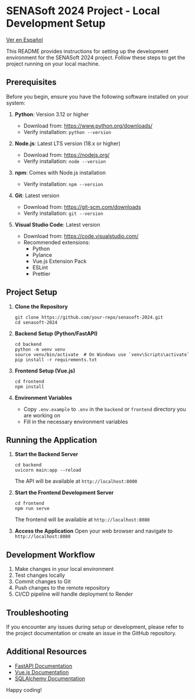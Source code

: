 # SENASoft 2024 Project - Local Development Setup
[Ver en Español](./README_SP.md)

This README provides instructions for setting up the development environment for the SENASoft 2024 project. Follow these steps to get the project running on your local machine.

## Prerequisites

Before you begin, ensure you have the following software installed on your system:

1. **Python**: Version 3.12 or higher
   - Download from: https://www.python.org/downloads/
   - Verify installation: `python --version`

2. **Node.js**: Latest LTS version (18.x or higher)
   - Download from: https://nodejs.org/
   - Verify installation: `node --version`

3. **npm**: Comes with Node.js installation
   - Verify installation: `npm --version`

4. **Git**: Latest version
   - Download from: https://git-scm.com/downloads
   - Verify installation: `git --version`

5. **Visual Studio Code**: Latest version
   - Download from: https://code.visualstudio.com/
   - Recommended extensions:
     - Python
     - Pylance
     - Vue.js Extension Pack
     - ESLint
     - Prettier

## Project Setup

1. **Clone the Repository**
   ```
   git clone https://github.com/your-repo/senasoft-2024.git
   cd senasoft-2024
   ```

2. **Backend Setup (Python/FastAPI)**
   ```
   cd backend
   python -m venv venv
   source venv/bin/activate  # On Windows use `venv\Scripts\activate`
   pip install -r requirements.txt
   ```

3. **Frontend Setup (Vue.js)**
   ```
   cd frontend
   npm install
   ```

4. **Environment Variables**
   - Copy `.env.example` to `.env` in the `backend` or `frontend` directory you are working on
   - Fill in the necessary environment variables

## Running the Application

1. **Start the Backend Server**
   ```
   cd backend
   uvicorn main:app --reload
   ```
   The API will be available at `http://localhost:8000`

2. **Start the Frontend Development Server**
   ```
   cd frontend
   npm run serve
   ```
   The frontend will be available at `http://localhost:8080`

3. **Access the Application**
   Open your web browser and navigate to `http://localhost:8080`

## Development Workflow

1. Make changes in your local environment
2. Test changes locally
3. Commit changes to Git
4. Push changes to the remote repository
5. CI/CD pipeline will handle deployment to Render

## Troubleshooting

If you encounter any issues during setup or development, please refer to the project documentation or create an issue in the GitHub repository.

## Additional Resources

- [FastAPI Documentation](https://fastapi.tiangolo.com/)
- [Vue.js Documentation](https://vuejs.org/guide/introduction.html)
- [SQLAlchemy Documentation](https://docs.sqlalchemy.org/)

Happy coding!